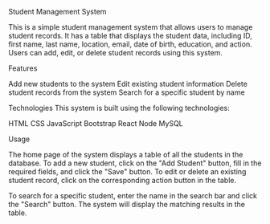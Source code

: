 Student Management System

This is a simple student management system that allows users to manage student records. It has a table that displays the student data, including ID, first name, last name, location, email, date of birth, education, and action. Users can add, edit, or delete student records using this system.

Features

Add new students to the system
Edit existing student information
Delete student records from the system
Search for a specific student by name

Technologies
This system is built using the following technologies:

HTML
CSS
JavaScript
Bootstrap
React
Node
MySQL

Usage

The home page of the system displays a table of all the students in the database. To add a new student, click on the "Add Student" button, fill in the required fields, and click the "Save" button. To edit or delete an existing student record, click on the corresponding action button in the table.

To search for a specific student, enter the name in the search bar and click the "Search" button. The system will display the matching results in the table.
